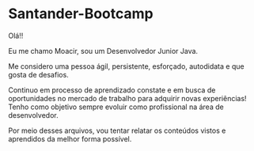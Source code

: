 # Santander-Bootcamp

Olá!!

Eu me chamo Moacir, sou um Desenvolvedor Junior Java.

Me considero uma pessoa ágil, persistente, esforçado, 
autodidata e que gosta de desafios.

Continuo em processo de aprendizado constate e em busca
de oportunidades no mercado de trabalho para adquirir novas
experiências! Tenho como objetivo sempre evoluir como profissional na área
de desenvolvedor. 

Por meio desses arquivos, vou tentar relatar os conteúdos vistos e aprendidos 
da melhor forma possível.
